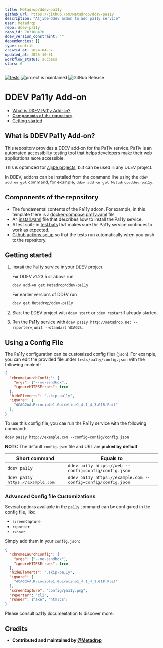 ```yaml
---
title: Metadrop/ddev-pa11y
github_url: https://github.com/Metadrop/ddev-pa11y
description: "Aljibe ddev addon to add pa11y service"
user: Metadrop
repo: ddev-pa11y
repo_id: 783100470
ddev_version_constraint: ""
dependencies: []
type: contrib
created_at: 2024-04-07
updated_at: 2025-10-01
workflow_status: success
stars: 6
---
```


[![tests](https://github.com/Metadrop/ddev-pa11y/actions/workflows/tests.yml/badge.svg)](https://github.com/Metadrop/ddev-pa11y/actions/workflows/tests.yml) ![project is maintained](https://img.shields.io/maintenance/yes/2025.svg)
![GitHub Release](https://img.shields.io/github/v/release/Metadrop/ddev-pa11y)

# DDEV Pa11y Add-on <!-- omit in toc -->

* [What is DDEV Pa11y Add-on?](#what-is-ddev-pa11y-add-on)
* [Components of the repository](#components-of-the-repository)
* [Getting started](#getting-started)

## What is DDEV Pa11y Add-on?
This repository provides a [DDEV](https://ddev.readthedocs.io) add-on for the Pa11y service. Pa11y is an automated accessibility testing tool that helps developers make their web applications more accessible.

This is optimized for [Aljibe projects](https://github.com/Metadrop/Aljibe/), but can be used in any DDEV project.

In DDEV, addons can be installed from the command line using the `ddev add-on get` command, for example, `ddev add-on get Metadrop/ddev-pa11y`.

## Components of the repository

* The fundamental contents of the Pa11y addon. For example, in this template there is a [docker-compose.pa11y.yaml](https://github.com/Metadrop/ddev-pa11y/blob/main/docker-compose.pa11y.yaml) file.
* An [install.yaml](https://github.com/Metadrop/ddev-pa11y/blob/main/install.yaml) file that describes how to install the Pa11y service.
* A test suite in [test.bats](https://github.com/Metadrop/ddev-pa11y/blob/main/tests/test.bats) that makes sure the Pa11y service continues to work as expected.
* [Github actions setup](https://github.com/Metadrop/ddev-pa11y/blob/main/.github/workflows/tests.yml) so that the tests run automatically when you push to the repository.

## Getting started

1. Install the Pa11y service in your DDEV project.

    For DDEV v1.23.5 or above run

    ```sh
    ddev add-on get Metadrop/ddev-pa11y
    ```

    For earlier versions of DDEV run

    ```sh
    ddev get Metadrop/ddev-pa11y
    ```

1. Start the DDEV project with `ddev start` or `ddev restart`if already started.
1. Run the Pa11y service with `ddev pa11y http://metadrop.net --reporter=junit --standard WCAG2A`.

## Using a Config File

The Pa11y configuration can be customized config files (`json`). For example, you can edit the provided file under `tests/pa11y/config.json` with the following content:

```json
{
  "chromeLaunchConfig": {
    "args": ["--no-sandbox"],
    "ignoreHTTPSErrors": true
  },
  "hideElements": ".skip-pa11y",
  "ignore": [
    "WCAG2AA.Principle1.Guideline1_4.1_4_3.G18.Fail"
  ],
}
```

To use this config file, you can run the Pa11y service with the following command:

```
ddev pa11y http://example.com --config=config/config.json
```

**NOTE:**
The default `config.json` file and URL are **picked by default**

| Short command                    | Equals to                                                    |
| -------------------------------- | ------------------------------------------------------------ |
| `ddev pa11y`                     | `ddev pa11y https://web --config=config/config.json`         |
| `ddev pa11y https://example.com` | `ddev pa11y https://example.com --config=config/config.json` |

### Advanced Config file Customizations

Several options available in the `pa11y` command can be configured in the config file, like:

- `screenCapture`
- `reporter`
- `runner`

Simply add them in your `config.json`:


```json
{
  "chromeLaunchConfig": {
    "args": ["--no-sandbox"],
    "ignoreHTTPSErrors": true
  },
  "hideElements": ".skip-pa11y",
  "ignore": [
    "WCAG2AA.Principle1.Guideline1_4.1_4_3.G18.Fail"
  ],
  "screenCapture": "config/pa11y.png",
  "reporter": "cli",
  "runner": ["axe", "htmlcs"]
}
```
Please consult [pa11y documentation](https://github.com/pa11y/pa11y?tab=readme-ov-file#configuration) to discover more.

## Credits

- **Contributed and maintained by [@Metadrop](https://github.com/Metadrop)**
